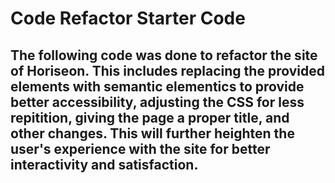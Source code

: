 # Code Refactor Starter Code

## The following code was done to refactor the site of Horiseon. This includes replacing the provided elements with semantic elementics to provide better accessibility, adjusting the CSS for less repitition, giving the page a proper title, and other changes. This will further heighten the user's experience with the site for better interactivity and satisfaction.
